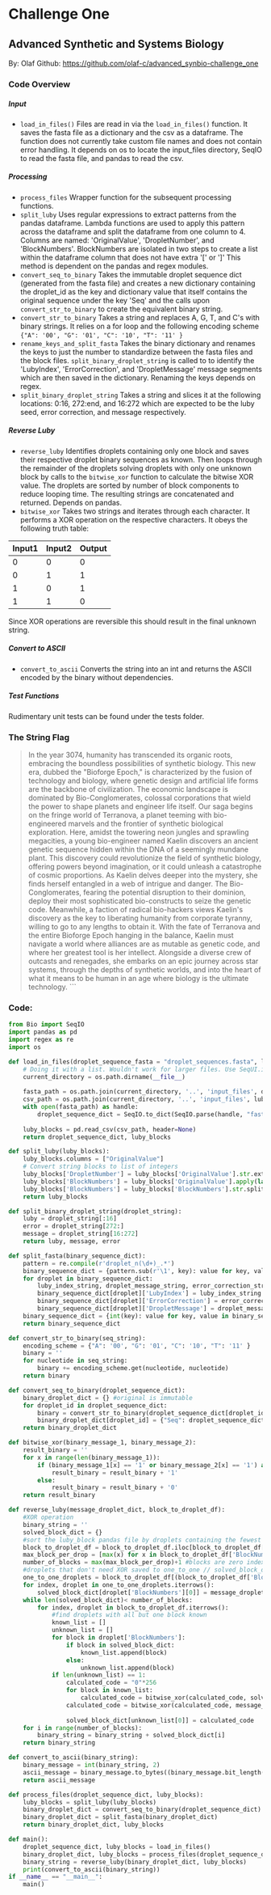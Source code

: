 # Challenge One
## Advanced Synthetic and Systems Biology
By: Olaf
Github: https://github.com/olaf-c/advanced_synbio-challenge_one 

### Code Overview
##### Input
*  `load_in_files()` 
Files are read in via the `load_in_files()` function. It saves the fasta file as a dictionary and the csv as a dataframe. The function does not currently take custom file names and does not contain error handling. It depends on os to locate the input_files directory, SeqIO to read the fasta file, and pandas to read the csv. 

##### Processing
* `process_files`
  Wrapper function for the subsequent processing functions. 
* `split_luby`
Uses regular expressions to extract patterns from the pandas dataframe. Lambda functions are used to apply this pattern across the dataframe and split the dataframe from one column to 4.
Columns are named: 'OriginalValue', 'DropletNumber', and 'BlockNumbers'. BlockNumbers are isolated in two steps to create a list within the dataframe column that does not have extra '[' or ']' This method is dependent on the pandas and regex modules.
* `convert_seq_to_binary`
Takes the immutable droplet sequence dict (generated from the fasta file) and creates a new dictionary containing the droplet_id as the key and dictionary value that itself contains the original sequence under the key 'Seq' and the calls upon `convert_str_to_binary` to create the equivalent binary string. 
* `convert_str_to_binary`
Takes a string and replaces A, G, T, and C's with binary strings. It relies on a for loop and the following encoding scheme `{"A": '00', "G": '01', "C": '10', "T": '11' }`
* `rename_keys_and_split_fasta`
Takes the binary dictionary and renames the keys to just the number to standardize between the fasta files and the block files. `split_binary_droplet_string` is called to to identify the 'LubyIndex', 'ErrorCorrection', and 'DropletMessage' message segments which are then saved in the dictionary. Renaming the keys depends on regex.
* `split_binary_droplet_string`
Takes a string and slices it at the following locations: 0:16, 272:end, and 16:272 which are expected to be the luby seed, error correction, and message respectively.

##### Reverse Luby
* `reverse_luby`
Identifies droplets containing only one block and saves their respective droplet binary sequences as known. Then loops through the remainder of the droplets solving droplets with only one unknown block by calls to the `bitwise_xor` function to calculate the bitwise XOR value. The droplets are sorted by number of block components to reduce looping time. The resulting strings are concatenated and returned. Depends on pandas. 
* `bitwise_xor`
Takes two strings and iterates through each character. It performs a XOR operation on the respective characters. It obeys the following truth table:

 Input1 | Input2 | Output 
---|---|---
0| 0 | 0  
0| 1   | 1 
1| 0 | 1 
1 | 1   | 0 

Since XOR operations are reversible this should result in the final unknown string.

##### Convert to ASCII
* `convert_to_ascii`
Converts the string into an int and returns the ASCII encoded by the binary without dependencies.

##### Test Functions
Rudimentary unit tests can be found under the tests folder. 

### The String Flag
> In the year 3074, humanity has transcended its organic roots, embracing the boundless possibilities of synthetic biology. This new era, dubbed the "Bioforge Epoch," is characterized by the fusion of technology and biology, where genetic design and artificial life forms are the backbone of civilization. The economic landscape is dominated by Bio-Conglomerates, colossal corporations that wield the power to shape planets and engineer life itself.
Our saga begins on the fringe world of Terranova, a planet teeming with bio-engineered marvels and the frontier of synthetic biological exploration. Here, amidst the towering neon jungles and sprawling megacities, a young bio-engineer named Kaelin discovers an ancient genetic sequence hidden within the DNA of a seemingly mundane plant. This discovery could revolutionize the field of synthetic biology, offering powers beyond imagination, or it could unleash a catastrophe of cosmic proportions.
As Kaelin delves deeper into the mystery, she finds herself entangled in a web of intrigue and danger. The Bio-Conglomerates, fearing the potential disruption to their dominion, deploy their most sophisticated bio-constructs to seize the genetic code. Meanwhile, a faction of radical bio-hackers views Kaelin's discovery as the key to liberating humanity from corporate tyranny, willing to go to any lengths to obtain it.
With the fate of Terranova and the entire Bioforge Epoch hanging in the balance, Kaelin must navigate a world where alliances are as mutable as genetic code, and where her greatest tool is her intellect. Alongside a diverse crew of outcasts and renegades, she embarks on an epic journey across star systems, through the depths of synthetic worlds, and into the heart of what it means to be human in an age where biology is the ultimate technology. ```

### Code:
```python
from Bio import SeqIO
import pandas as pd
import regex as re
import os

def load_in_files(droplet_sequence_fasta = "droplet_sequences.fasta", luby_block_csv = "luby_blocks.csv"):
    # Doing it with a list. Wouldn't work for larger files. Use SeqUI.index or BioSQL instead. E.G.:
    current_directory = os.path.dirname(__file__)
    
    fasta_path = os.path.join(current_directory, '..', 'input_files', droplet_sequence_fasta)
    csv_path = os.path.join(current_directory, '..', 'input_files', luby_block_csv)
    with open(fasta_path) as handle:
        droplet_sequence_dict = SeqIO.to_dict(SeqIO.parse(handle, "fasta"))
    
    luby_blocks = pd.read_csv(csv_path, header=None)
    return droplet_sequence_dict, luby_blocks

def split_luby(luby_blocks):
    luby_blocks.columns = ["OriginalValue"]
    # Convert string blocks to list of integers
    luby_blocks['DropletNumber'] = luby_blocks['OriginalValue'].str.extract(r'n(\d+)').apply(lambda x: list(map(int, x)))
    luby_blocks['BlockNumbers'] = luby_blocks['OriginalValue'].apply(lambda x: x[x.find('[')+1:x.find(']')] if '[' in x else None)
    luby_blocks['BlockNumbers'] = luby_blocks['BlockNumbers'].str.split(',',expand=False).apply(lambda x: list(map(int, x)))
    return luby_blocks

def split_binary_droplet_string(droplet_string):
    luby = droplet_string[:16]
    error = droplet_string[272:]
    message = droplet_string[16:272]
    return luby, message, error

def split_fasta(binary_sequence_dict):
    pattern = re.compile(r'droplet_n(\d+)_.*')
    binary_sequence_dict = {pattern.sub(r'\1', key): value for key, value in binary_sequence_dict.items()}
    for droplet in binary_sequence_dict:
        luby_index_string, droplet_message_string, error_correction_string = split_binary_droplet_string(binary_sequence_dict[droplet]['Binary'])
        binary_sequence_dict[droplet]['LubyIndex'] = luby_index_string
        binary_sequence_dict[droplet]['ErrorCorrection'] = error_correction_string
        binary_sequence_dict[droplet]['DropletMessage'] = droplet_message_string
    binary_sequence_dict = {int(key): value for key, value in binary_sequence_dict.items()}
    return binary_sequence_dict

def convert_str_to_binary(seq_string):
    encoding_scheme = {"A": '00', "G": '01', "C": '10', "T": '11' }
    binary = ''
    for nucleotide in seq_string:
        binary += encoding_scheme.get(nucleotide, nucleotide)
    return binary

def convert_seq_to_binary(droplet_sequence_dict):
    binary_droplet_dict = {} #original is immutable
    for droplet_id in droplet_sequence_dict:
        binary = convert_str_to_binary(droplet_sequence_dict[droplet_id].seq)  
        binary_droplet_dict[droplet_id] = {"Seq": droplet_sequence_dict[droplet_id].seq, "Binary": binary}
    return binary_droplet_dict

def bitwise_xor(binary_message_1, binary_message_2):
    result_binary = ''
    for x in range(len(binary_message_1)):
        if (binary_message_1[x] == '1' or binary_message_2[x] == '1') and not ((binary_message_1[x] == '1' and binary_message_2[x] == '1')):
            result_binary = result_binary + '1'
        else:
            result_binary = result_binary + '0'
    return result_binary

def reverse_luby(message_droplet_dict, block_to_droplet_df):
    #XOR operation
    binary_string = ''
    solved_block_dict = {}
    #sort the luby_block pandas file by droplets containing the fewest number of block to the most
    block_to_droplet_df = block_to_droplet_df.iloc[block_to_droplet_df['BlockNumbers'].apply(len).argsort()] #works
    max_block_per_drop = [max(x) for x in block_to_droplet_df['BlockNumbers']] #calculate the number of unique blocks
    number_of_blocks = max(max_block_per_drop)+1 #blocks are zero indexed you numpty
    #droplets that don't need XOR saved to one_to_one // solved_block_dict
    one_to_one_droplets = block_to_droplet_df[(block_to_droplet_df['BlockNumbers'].apply(len) == 1)] #works
    for index, droplet in one_to_one_droplets.iterrows(): 
        solved_block_dict[droplet['BlockNumbers'][0]] = message_droplet_dict[droplet['DropletNumber']]['DropletMessage'] #Works
    while len(solved_block_dict)< number_of_blocks:
        for index, droplet in block_to_droplet_df.iterrows():
            #find droplets with all but one block known
            known_list = []
            unknown_list = []
            for block in droplet['BlockNumbers']:
                if block in solved_block_dict:
                    known_list.append(block)
                else:
                    unknown_list.append(block)
            if len(unknown_list) == 1:
                calculated_code = "0"*256
                for block in known_list:
                    calculated_code = bitwise_xor(calculated_code, solved_block_dict[block])
                calculated_code = bitwise_xor(calculated_code, message_droplet_dict[droplet['DropletNumber']]['DropletMessage'] )
        
                solved_block_dict[unknown_list[0]] = calculated_code
    for i in range(number_of_blocks):
        binary_string = binary_string + solved_block_dict[i]
    return binary_string

def convert_to_ascii(binary_string):
    binary_message = int(binary_string, 2)
    ascii_message = binary_message.to_bytes((binary_message.bit_length() + 7) // 8, 'big').decode()
    return ascii_message

def process_files(droplet_sequence_dict, luby_blocks):
    luby_blocks = split_luby(luby_blocks)
    binary_droplet_dict = convert_seq_to_binary(droplet_sequence_dict)
    binary_droplet_dict = split_fasta(binary_droplet_dict)
    return binary_droplet_dict, luby_blocks

def main():
    droplet_sequence_dict, luby_blocks = load_in_files()
    binary_droplet_dict, luby_blocks = process_files(droplet_sequence_dict, luby_blocks)
    binary_string = reverse_luby(binary_droplet_dict, luby_blocks)
    print(convert_to_ascii(binary_string))
if __name__ == "__main__":
    main()

```
